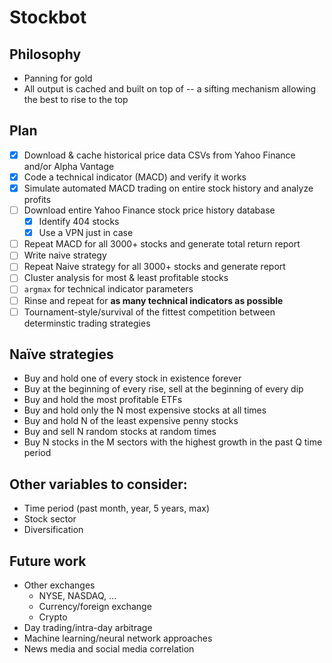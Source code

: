 # Stockbot

## Philosophy
- Panning for gold
- All output is cached and built on top of -- a sifting mechanism allowing the best to rise to the top

## Plan
- [X] Download & cache historical price data CSVs from Yahoo Finance and/or Alpha Vantage
- [X] Code a technical indicator (MACD) and verify it works
- [X] Simulate automated MACD trading on entire stock history and analyze profits
- [ ] Download entire Yahoo Finance stock price history database
  - [X] Identify 404 stocks
  - [X] Use a VPN just in case
- [ ] Repeat MACD for all 3000+ stocks and generate total return report
- [ ] Write naive strategy
- [ ] Repeat Naive strategy for all 3000+ stocks and generate report
- [ ] Cluster analysis for most & least profitable stocks
- [ ] `argmax` for technical indicator parameters
- [ ] Rinse and repeat for **as many technical indicators as possible**
- [ ] Tournament-style/survival of the fittest competition between determinstic trading strategies

## Naïve strategies
- Buy and hold one of every stock in existence forever
- Buy at the beginning of every rise, sell at the beginning of every dip
- Buy and hold the most profitable ETFs
- Buy and hold only the N most expensive stocks at all times
- Buy and hold N of the least expensive penny stocks
- Buy and sell N random stocks at random times
- Buy N stocks in the M sectors with the highest growth in the past Q time period

## Other variables to consider:
- Time period (past month, year, 5 years, max)
- Stock sector
- Diversification

## Future work
- Other exchanges
  - NYSE, NASDAQ, ...
  - Currency/foreign exchange
  - Crypto
- Day trading/intra-day arbitrage
- Machine learning/neural network approaches
- News media and social media correlation
